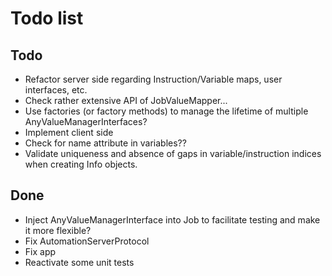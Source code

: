 # Todo list

## Todo

* Refactor server side regarding Instruction/Variable maps, user interfaces, etc.
* Check rather extensive API of JobValueMapper...
* Use factories (or factory methods) to manage the lifetime of multiple AnyValueManagerInterfaces?
* Implement client side
* Check for name attribute in variables??
* Validate uniqueness and absence of gaps in variable/instruction indices when creating Info objects.

## Done

* Inject AnyValueManagerInterface into Job to facilitate testing and make it more flexible?
* Fix AutomationServerProtocol
* Fix app
* Reactivate some unit tests

